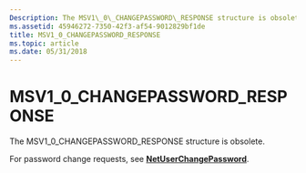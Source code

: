 ```yaml
---
Description: The MSV1\_0\_CHANGEPASSWORD\_RESPONSE structure is obsolete.
ms.assetid: 45946272-7350-42f3-af54-9012829bf1de
title: MSV1_0_CHANGEPASSWORD_RESPONSE
ms.topic: article
ms.date: 05/31/2018
---
```


# MSV1\_0\_CHANGEPASSWORD\_RESPONSE

The MSV1\_0\_CHANGEPASSWORD\_RESPONSE structure is obsolete.

For password change requests, see [**NetUserChangePassword**](https://msdn.microsoft.com/library/Aa370650(v=VS.85).aspx).

 

 



